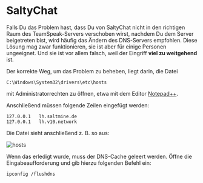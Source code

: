 # SaltyChat

Falls Du das Problem hast, dass Du von SaltyChat nicht in den richtigen Raum des TeamSpeak-Servers verschoben wirst, nachdem Du dem Server beigetreten bist, wird häufig das Ändern des DNS-Servers empfohlen. Diese Lösung mag zwar funktionieren, sie ist aber für einige Personen ungeeignet. Und sie ist vor allem falsch, weil der Eingriff **viel zu weitgehend** ist.

Der korrekte Weg, um das Problem zu beheben, liegt darin, die Datei

``C:\Windows\System32\drivers\etc\hosts``

mit Administratorrechten zu öffnen, etwa mit dem Editor [Notepad++](https://notepad-plus-plus.org/downloads/).

Anschließend müssen folgende Zeilen eingefügt werden:

```
127.0.0.1   lh.saltmine.de
127.0.0.1   lh.v10.network
```

Die Datei sieht anschließend z. B. so aus:

![hosts](https://user-images.githubusercontent.com/40885610/141648324-871b0a01-b177-4667-8ef0-0018ef149294.png)

Wenn das erledigt wurde, muss der DNS-Cache geleert werden. Öffne die Eingabeaufforderung und gib hierzu folgenden Befehl ein:

`ipconfig /flushdns`
